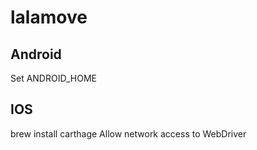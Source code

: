 # lalamove

## Android
Set ANDROID_HOME


## IOS
brew install carthage
Allow network access to WebDriver
